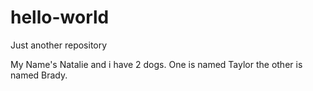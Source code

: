 # hello-world
Just another repository

My Name's Natalie and i have 2 dogs. One is named Taylor the other is named Brady.
